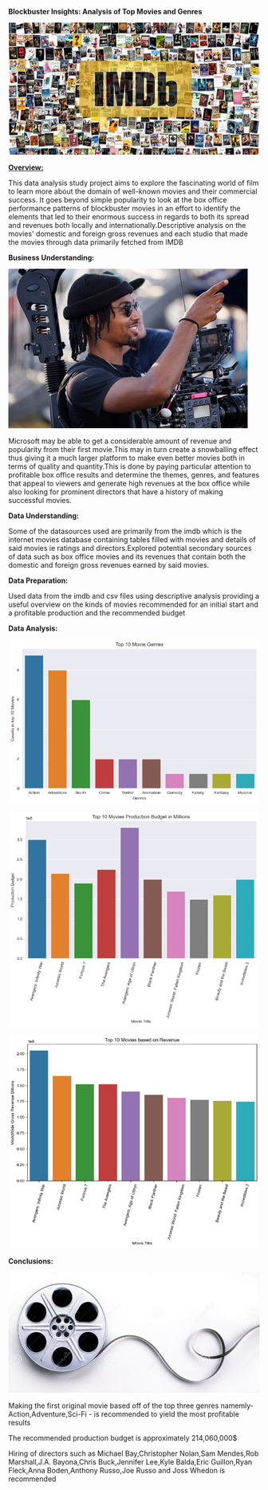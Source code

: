 **Blockbuster Insights: Analysis of Top Movies and Genres**


![img](Images/imdb.jpg)


**<u>Overview:</u>**


This data analysis study project aims to explore the fascinating world of film to learn more about the domain of well-known movies and their commercial success. It goes beyond simple popularity to look at the box office performance patterns of blockbuster movies in an effort to identify the elements that led to their enormous success in regards to both its spread and revenues both locally and internationally.Descriptive analysis on the movies' domestic and foreign gross revenues and each studio that made the movies through data primarily fetched from IMDB

**Business Understanding:**


![img](Images/Director.jpg)


Microsoft may be able to get a considerable amount of revenue and popularity from their first movie.This may in turn create a snowballing effect thus giving it a much larger platform to make even better movies both in terms of quality and quantity.This is done by paying particular attention to profitable box office results and determine the themes, genres, and features that appeal to viewers and generate high revenues at the box office while also looking for prominent directors that have a history of making successful movies.


**Data Understanding:**


Some of the datasources used are primarily from the imdb which is the internet movies database containing tables filled with movies and details of said movies ie ratings and directors.Explored potential secondary sources of data such as box office movies and its revenues that contain both the domestic and foreign gross revenues earned by said movies.


**Data Preparation:**


Used data from the imdb and csv files using descriptive analysis providing a useful overview on the kinds of movies recommended for an initial start and a profitable production and the recommended budget


**Data Analysis:**


![img](Images/genre_graph.png)


![img](Images/production_budget_graph.png)


![img](Images/revenue_graph.png)



**Conclusions:**

![img](Images/movie-film-jpg.jpg)


Making the first original movie based off of the top three genres namemly- Action,Adventure,Sci-Fi - is recommended to yield the most profitable results


The recommended production budget is approximately 214,060,000$ 


Hiring of directors such as Michael Bay,Christopher Nolan,Sam Mendes,Rob Marshall,J.A. Bayona,Chris Buck,Jennifer Lee,Kyle Balda,Eric Guillon,Ryan Fleck,Anna Boden,Anthony Russo,Joe Russo and Joss Whedon is recommended 
